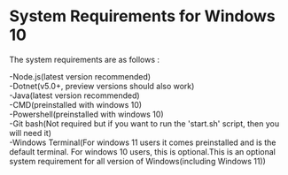 # System Requirements for Windows 10

The system requirements are as follows : 

-Node.js(latest version recommended)
<br>
-Dotnet(v5.0+, preview versions should also work)
<br>
-Java(latest version recommended)
<br>
-CMD(preinstalled with windows 10)
<br>
-Powershell(preinstalled with windows 10)
<br>
-Git bash(Not required but if you want to run the 'start.sh' script, then you will need it)
<br>
-Windows Terminal(For windows 11 users it comes preinstalled and is the default terminal. For windows 10 users, this is optional.This is an optional system requirement for all version of Windows(including Windows 11))
<br>


